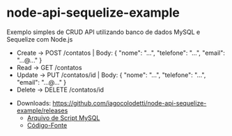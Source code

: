 # node-api-sequelize-example

Exemplo simples de CRUD API utilizando banco de dados MySQL e Sequelize com Node.js

- Create -> POST /contatos | Body: { "nome": "...", "telefone": "...", "email": "...@..." }
- Read -> GET /contatos
- Update -> PUT /contatos/id | Body: { "nome": "...", "telefone": "...", "email": "...@..." }
- Delete -> DELETE /contatos/id

* Downloads: https://github.com/iagocolodetti/node-api-sequelize-example/releases
   * [Arquivo de Script MySQL](https://github.com/iagocolodetti/node-api-sequelize-example/releases/download/v1.1/contatodb.sql "contatodb.sql")
   * [Código-Fonte](https://github.com/iagocolodetti/node-api-sequelize-example/archive/v1.1.zip "v1.1.zip")
